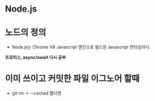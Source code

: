 Node.js
=======
# 노드의 정의
* Node.js는 Chrome V8 Javascript 엔진으로 빌드된 Javascript 런타임이다.


**프로미스, async/await 다시 공부**


# 이미 쓰이고 커밋한 파일 이그노어 할때
* git rm -r --cached 폴더명
